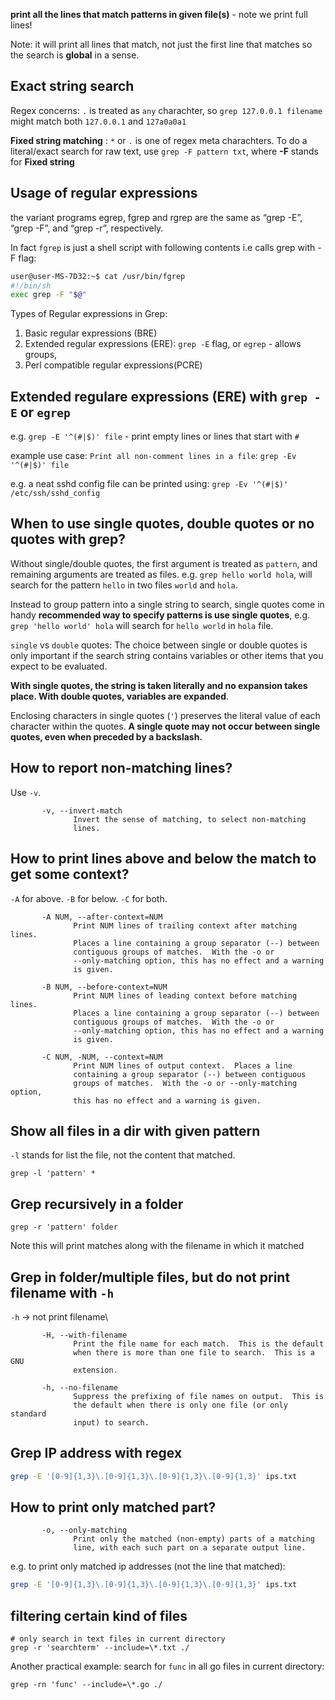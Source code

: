 

**print all the lines that match patterns in given file(s)** - note we print full lines!

Note: it will print all lines that match, not just the first line that matches so the search is **global** in a sense.

## Exact string search

Regex concerns: `.` is treated as `any` charachter, so `grep 127.0.0.1 filename` might match both `127.0.0.1` and `127a0a0a1`


**Fixed string matching** : `*` or `.` is one of regex meta charachters. To do a literal/exact search for raw text, use `grep -F pattern txt`, where **-F** stands for **Fixed string**

## Usage of regular expressions

the variant programs egrep, fgrep and rgrep are the same as “grep -E”,  “grep -F”,
       and  “grep -r”,  respectively.

In fact `fgrep` is just a shell script with following contents i.e calls grep with -F flag:
```sh
user@user-MS-7D32:~$ cat /usr/bin/fgrep 
#!/bin/sh
exec grep -F "$@"
```
Types of Regular expressions in Grep:
1. Basic regular expressions (BRE)
2. Extended regular expressions (ERE): `grep -E` flag, or `egrep` - allows groups, 
3. Perl compatible regular expressions(PCRE)


## Extended regulare expressions (ERE) with `grep -E` or `egrep`

e.g.
`grep -E '^(#|$)' file` - print empty lines or lines that start with `#`

example use case:
`Print all non-comment lines in a file`: `grep -Ev '^(#|$)' file`

e.g. a neat sshd config file can be printed using:
`grep -Ev '^(#|$)' /etc/ssh/sshd_config`

## When to use single quotes, double quotes or no quotes with grep?

Without single/double quotes, the first argument is treated as `pattern`, and remaining arguments are treated as files.
e.g.
`grep hello world hola`, will search for the pattern `hello` in two files `world` and `hola`.

Instead to group pattern into a single string to search, single quotes come in handy **recommended way to specify patterns is use single quotes**, 
e.g. `grep 'hello world' hola` will search for `hello world` in `hola` file.

`single` vs `double` quotes: The choice between single or double quotes is only important if the search string contains variables or other items that you expect to be evaluated.

**With single quotes, the string is taken literally and no expansion takes place. With double quotes, variables are expanded**.

Enclosing characters in single quotes (`'`) preserves the literal value of each character within the quotes. **A single quote may not occur between single quotes, even when preceded by a backslash.**

## How to report non-matching lines?

Use `-v`.
```
       -v, --invert-match
              Invert the sense of matching, to select non-matching
              lines.
```

## How to print lines above and below the match to get some context?

`-A` for above.
`-B` for below.
`-C` for both.

```
       -A NUM, --after-context=NUM
              Print NUM lines of trailing context after matching lines.
              Places a line containing a group separator (--) between
              contiguous groups of matches.  With the -o or
              --only-matching option, this has no effect and a warning
              is given.

       -B NUM, --before-context=NUM
              Print NUM lines of leading context before matching lines.
              Places a line containing a group separator (--) between
              contiguous groups of matches.  With the -o or
              --only-matching option, this has no effect and a warning
              is given.

       -C NUM, -NUM, --context=NUM
              Print NUM lines of output context.  Places a line
              containing a group separator (--) between contiguous
              groups of matches.  With the -o or --only-matching option,
              this has no effect and a warning is given.
```

## Show all files in a dir with given pattern

`-l` stands for list the file, not the content that matched.

```
grep -l 'pattern' *
```

## Grep recursively in a folder

```
grep -r 'pattern' folder
```

Note this will print matches along with the filename in which it matched

## Grep in folder/multiple files, but do not print filename with `-h`

`-h` -> not print filename\

```
       -H, --with-filename
              Print the file name for each match.  This is the default
              when there is more than one file to search.  This is a GNU
              extension.

       -h, --no-filename
              Suppress the prefixing of file names on output.  This is
              the default when there is only one file (or only standard
              input) to search.
```

## Grep IP address with regex

```sh
grep -E '[0-9]{1,3}\.[0-9]{1,3}\.[0-9]{1,3}\.[0-9]{1,3}' ips.txt
```

## How to print only matched part?

```
       -o, --only-matching
              Print only the matched (non-empty) parts of a matching
              line, with each such part on a separate output line.
```

e.g. to print only matched ip addresses (not the line that matched):
```sh
grep -E '[0-9]{1,3}\.[0-9]{1,3}\.[0-9]{1,3}\.[0-9]{1,3}' ips.txt
```

## filtering certain kind of files

```
# only search in text files in current directory
grep -r 'searchterm' --include=\*.txt ./
```
Another practical example:
search for `func` in all go files in current directory:
```
grep -rn 'func' --include=\*.go ./
```